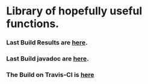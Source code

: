 # Library of hopefully useful functions.

### Last Build Results are [here](https://paul-amonson.github.io/libs/reports/index.html).

### Last Build javadoc are [here](https://paul-amonson.github.io/libs/documentation/index.html).

### The Build on Travis-CI is [here](https://travis-ci.com/paul-amonson/libs)

